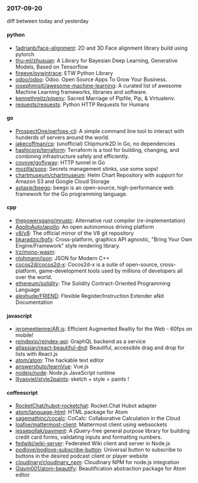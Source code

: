 ### 2017-09-20
diff between today and yesterday

#### python
* [1adrianb/face-alignment](https://github.com/1adrianb/face-alignment):  2D and 3D Face alignment library build using pytorch
* [thu-ml/zhusuan](https://github.com/thu-ml/zhusuan): A Library for Bayesian Deep Learning, Generative Models, Based on Tensorflow
* [fireeye/pywintrace](https://github.com/fireeye/pywintrace): ETW Python Library
* [odoo/odoo](https://github.com/odoo/odoo): Odoo. Open Source Apps To Grow Your Business.
* [josephmisiti/awesome-machine-learning](https://github.com/josephmisiti/awesome-machine-learning): A curated list of awesome Machine Learning frameworks, libraries and software.
* [kennethreitz/pipenv](https://github.com/kennethreitz/pipenv): Sacred Marriage of Pipfile, Pip, & Virtualenv.
* [requests/requests](https://github.com/requests/requests): Python HTTP Requests for Humans 

#### go
* [ProspectOne/perfops-cli](https://github.com/ProspectOne/perfops-cli): A simple command line tool to interact with hunderds of servers around the world.
* [jakecoffman/cp](https://github.com/jakecoffman/cp): (unofficial) Chipmunk2D in Go, no dependencies
* [hashicorp/terraform](https://github.com/hashicorp/terraform): Terraform is a tool for building, changing, and combining infrastructure safely and efficiently.
* [coyove/goflyway](https://github.com/coyove/goflyway): HTTP tunnel in Go
* [mozilla/sops](https://github.com/mozilla/sops): Secrets management stinks, use some sops!
* [chartmuseum/chartmuseum](https://github.com/chartmuseum/chartmuseum): Helm Chart Repository with support for Amazon S3 and Google Cloud Storage
* [astaxie/beego](https://github.com/astaxie/beego): beego is an open-source, high-performance web framework for the Go programming language.

#### cpp
* [thepowersgang/mrustc](https://github.com/thepowersgang/mrustc): Alternative rust compiler (re-implementation)
* [ApolloAuto/apollo](https://github.com/ApolloAuto/apollo): An open autonomous driving platform
* [v8/v8](https://github.com/v8/v8): The official mirror of the V8 git repository
* [bkaradzic/bgfx](https://github.com/bkaradzic/bgfx): Cross-platform, graphics API agnostic, "Bring Your Own Engine/Framework" style rendering library.
* [lrz/mono-wasm](https://github.com/lrz/mono-wasm): 
* [nlohmann/json](https://github.com/nlohmann/json): JSON for Modern C++
* [cocos2d/cocos2d-x](https://github.com/cocos2d/cocos2d-x): Cocos2d-x is a suite of open-source, cross-platform, game-development tools used by millions of developers all over the world.
* [ethereum/solidity](https://github.com/ethereum/solidity): The Solidity Contract-Oriented Programming Language
* [alexhude/FRIEND](https://github.com/alexhude/FRIEND): Flexible Register/Instruction Extender aNd Documentation

#### javascript
* [jeromeetienne/AR.js](https://github.com/jeromeetienne/AR.js): Efficient Augmented Reality for the Web - 60fps on mobile!
* [reindexio/reindex-api](https://github.com/reindexio/reindex-api): GraphQL backend as a service
* [atlassian/react-beautiful-dnd](https://github.com/atlassian/react-beautiful-dnd): Beautiful, accessible drag and drop for lists with React.js
* [atom/atom](https://github.com/atom/atom): The hackable text editor
* [answershuto/learnVue](https://github.com/answershuto/learnVue): Vue.js
* [nodejs/node](https://github.com/nodejs/node): Node.js JavaScript runtime 
* [lllyasviel/style2paints](https://github.com/lllyasviel/style2paints): sketch + style = paints !

#### coffeescript
* [RocketChat/hubot-rocketchat](https://github.com/RocketChat/hubot-rocketchat): Rocket.Chat Hubot adapter
* [atom/language-html](https://github.com/atom/language-html): HTML package for Atom
* [sagemathinc/cocalc](https://github.com/sagemathinc/cocalc): CoCalc: Collaborative Calculation in the Cloud
* [loafoe/mattermost-client](https://github.com/loafoe/mattermost-client): Mattermost client using websockets
* [jessepollak/payment](https://github.com/jessepollak/payment):  A jQuery-free general purpose library for building credit card forms, validating inputs and formatting numbers.
* [fedwiki/wiki-server](https://github.com/fedwiki/wiki-server): Federated Wiki client and server in Node.js
* [podlove/podlove-subscribe-button](https://github.com/podlove/podlove-subscribe-button): Universal button to subscribe to buttons in the desired podcast client or player website
* [cloudinary/cloudinary_npm](https://github.com/cloudinary/cloudinary_npm): Cloudinary NPM for node.js integration
* [Glavin001/atom-beautify](https://github.com/Glavin001/atom-beautify):  Beautification abstraction package for Atom editor
